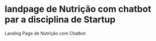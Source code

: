 # landpage de Nutrição com chatbot par a disciplina de Startup
 Landing Page de Nutrição com Chatbot
